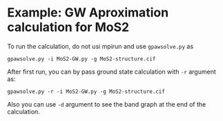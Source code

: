# Example: GW Aproximation calculation for MoS2

To run the calculation, do not usi mpirun and use `gpawsolve.py` as

    gpawsolve.py -i MoS2-GW.py -g MoS2-structure.cif

After first run, you can by pass ground state calculation with `-r` argument as:

	gpawsolve.py -r -i MoS2-GW.py -g MoS2-structure.cif

Also you can use `-d` argument to see the band graph at the end of the calculation.
